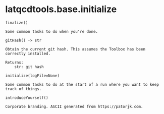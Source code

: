 latqcdtools.base.initialize
=============

`finalize()`
 
    Some common tasks to do when you're done. 
    
`gitHash() -> str`
 
    Obtain the current git hash. This assumes the Toolbox has been correctly installed.

    Returns:
        str: git hash 
    
`initialize(logFile=None)`
 
    Some common tasks to do at the start of a run where you want to keep track of things. 
    
`introduceYourself()`
 
    Corporate branding. ASCII generated from https://patorjk.com. 
    
